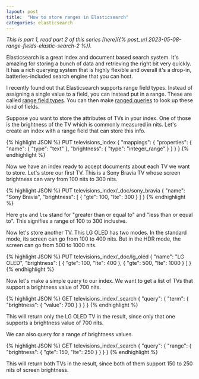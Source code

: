 ```yaml
---
layout: post
title:  "How to store ranges in Elasticsearch"
categories: elasticsearch
---
```

*This is part 1, read part 2 of this series [here]({% post_url 2023-05-08-range-fields-elastic-search-2 %}).*

Elasticsearch is a great index and document based search system. It's amazing for storing a bunch of data and retrieving the right bit very quickly. It has a rich querying system that is highly flexible and overall it's a drop-in, batteries-included search engine that you can host.

I recently found out that Elasticsearch supports range field types. Instead of assigning a single value to a field, you can instead put in a range. These are called [range field types](https://www.elastic.co/guide/en/elasticsearch/reference/current/range.html#range). You can then make [ranged queries](https://www.elastic.co/guide/en/elasticsearch/reference/current/query-dsl-range-query.html) to look up these kind of fields.

Suppose you want to store the attributes of TVs in your index. One of those is the brightness of the TV which is commonly measured in nits. Let's create an index with a range field that can store this info.

{% highlight JSON %}
PUT televisions_index
{
    "mappings": {
        "properties": {
            "name": {
                "type": "text"
            },
            "brightness": {
                "type": "integer_range"
            }
        }
    }
}
{% endhighlight %}

Now we have an index ready to accept documents about each TV we want to store. Let's store our first TV. This is a Sony Bravia TV whose screen brightness can vary from 100 nits to 300 nits.

{% highlight JSON %}
PUT televisions_index/_doc/sony_bravia
{
    "name": "Sony Bravia",
    "brightness": [
        {
            "gte": 100,
            "lte": 300
        }
    ]
}
{% endhighlight %}

Here `gte` and `lte` stand for "greater than or equal to" and "less than or equal to". This signifies a range of 100 to 300 inclusive.

Now let's store another TV. This LG OLED has two modes. In the standard mode, its screen can go from 100 to 400 nits. But in the HDR mode, the screen can go from 500 to 1000 nits.

{% highlight JSON %}
PUT televisions_index/_doc/lg_oled
{
    "name": "LG OLED",
    "brightness": [
        {
            "gte": 100,
            "lte": 400
        },
        {
            "gte": 500,
            "lte": 1000
        }
    ]
}
{% endhighlight %}

Now let's make a simple query to our index. We want to get a list of TVs that support a brightness value of 700 nits.

{% highlight JSON %}
GET televisions_index/_search
{
    "query": {
        "term": {
            "brightness": {
                "value": 700
            }
        }
    }
}
{% endhighlight %}

This will return only the LG OLED TV in the result, since only that one supports a brightness value of 700 nits.

We can also query for a range of brightness values.

{% highlight JSON %}
GET televisions_index/_search
{
    "query": {
        "range": {
            "brightness": {
                "gte": 150,
                "lte": 250
            }
        }
    }
}
{% endhighlight %}

This will return both TVs in the result, since both of them support 150 to 250 nits of screen brightness.